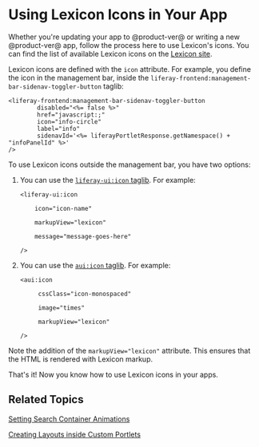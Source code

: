 # Using Lexicon Icons in Your App [](id=using-lexicon-icons-in-your-app)

Whether you're updating your app to @product-ver@ or writing a new 
@product-ver@ app, follow the process here to use Lexicon's icons. 
You can find the list of available Lexicon icons on the 
[Lexicon site](https://lexiconcss.wedeploy.io/content/icons-lexicon/).

Lexicon icons are defined with the `icon` attribute. For example, you define the
icon in the management bar, inside the
`liferay-frontend:management-bar-sidenav-toggler-button` taglib:

    <liferay-frontend:management-bar-sidenav-toggler-button
            disabled="<%= false %>"
            href="javascript:;"
            icon="info-circle"
            label="info"
            sidenavId='<%= liferayPortletResponse.getNamespace() + "infoPanelId" %>'
    />

To use Lexicon icons outside the management bar, you have two options:

1.  You can use the [`liferay-ui:icon`
    taglib](@platform-ref@/7.0-latest/taglibs/util-taglib/liferay-ui/icon.html).
    For example:

        <liferay-ui:icon

            icon="icon-name"

            markupView="lexicon"

            message="message-goes-here"

        />

2.  You can use the [`aui:icon`
    taglib](@platform-ref@/7.0-latest/taglibs/util-taglib/aui/icon.html). For
    example:

        <aui:icon

             cssClass="icon-monospaced"

             image="times"

             markupView="lexicon"

        />

Note the addition of the `markupView="lexicon"` attribute. This ensures that the
HTML is rendered with Lexicon markup.

That's it! Now you know how to use Lexicon icons in your apps.

## Related Topics [](id=related-topics)

[Setting Search Container Animations](/develop/tutorials/-/knowledge_base/7-0//develop/tutorials/-/knowledge_base/7-0/setting-search-container-animations)

[Creating Layouts inside Custom Portlets](/develop/tutorials/-/knowledge_base/7-0//develop/tutorials/-/knowledge_base/7-0//develop/tutorials/-/knowledge_base/7-0/creating-layouts-inside-custom-portlets)
